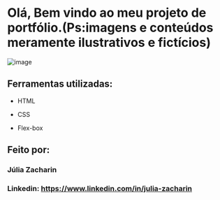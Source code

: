 # Olá, Bem vindo ao meu projeto de portfólio.(Ps:imagens e conteúdos meramente ilustrativos e fictícios)

![image](https://user-images.githubusercontent.com/77756047/211304452-220fedf0-f91b-490f-8a65-a60ce860bc5c.png)

## Ferramentas utilizadas:

* HTML

* CSS

* Flex-box

## Feito por:

### Júlia Zacharin

### Linkedin: https://www.linkedin.com/in/julia-zacharin
